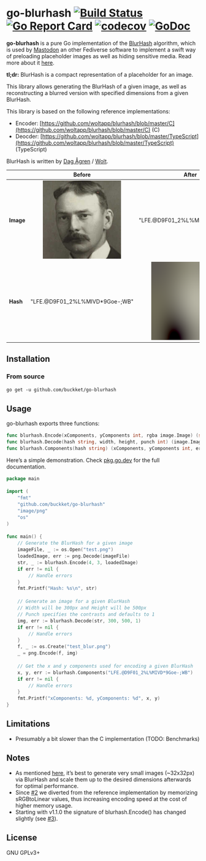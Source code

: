 # go-blurhash [![Build Status](https://travis-ci.org/buckket/go-blurhash.svg)](https://travis-ci.org/buckket/go-blurhash) [![Go Report Card](https://goreportcard.com/badge/github.com/buckket/go-blurhash)](https://goreportcard.com/report/github.com/buckket/go-blurhash) [![codecov](https://codecov.io/gh/buckket/go-blurhash/branch/master/graph/badge.svg)](https://codecov.io/gh/buckket/go-blurhash) [![GoDoc](https://godoc.org/github.com/buckket/go-blurhash?status.svg)](https://pkg.go.dev/github.com/buckket/go-blurhash)

**go-blurhash** is a pure Go implementation of the [BlurHash](https://github.com/woltapp/blurhash) algorithm, which is used by
[Mastodon](https://github.com/tootsuite/mastodon) an other Fediverse software to implement a swift way of preloading placeholder images as well
as hiding sensitive media. Read more about it [here](https://blog.joinmastodon.org/2019/05/improving-support-for-adult-content-on-mastodon/).

**tl;dr:** BlurHash is a compact representation of a placeholder for an image.

This library allows generating the BlurHash of a given image, as well as
reconstructing a blurred version with specified dimensions from a given BlurHash.

This library is based on the following reference implementations:
- Encoder: [https://github.com/woltapp/blurhash/blob/master/C](https://github.com/woltapp/blurhash/blob/master/C) (C)
- Deocder: [https://github.com/woltapp/blurhash/blob/master/TypeScript](https://github.com/woltapp/blurhash/blob/master/TypeScript) (TypeScript)

BlurHash is written by [Dag Ågren](https://github.com/DagAgren) / [Wolt](https://github.com/woltapp).

|            | Before                         | After                          |
| ---------- |:------------------------------:| :-----------------------------:|
| **Image**  | ![alt text][test]              | "LFE.@D9F01_2%L%MIVD*9Goe-;WB" |
| **Hash**   | "LFE.@D9F01_2%L%MIVD*9Goe-;WB" | ![alt text][test_blur]

[test]: test.png "Blurhash example input."
[test_blur]: test_blur.png "Blurhash example output"

## Installation

### From source

    go get -u github.com/buckket/go-blurhash

## Usage

go-blurhash exports three functions:
```go
func blurhash.Encode(xComponents, yComponents int, rgba image.Image) (string, error)
func blurhash.Decode(hash string, width, height, punch int) (image.Image, error)
func blurhash.Components(hash string) (xComponents, yComponents int, err error)
```

Here’s a simple demonstration. Check [pkg.go.dev](https://pkg.go.dev/github.com/buckket/go-blurhash) for the full documentation.

```go
package main

import (
	"fmt"
	"github.com/buckket/go-blurhash"
	"image/png"
	"os"
)

func main() {
	// Generate the BlurHash for a given image
	imageFile, _ := os.Open("test.png")
	loadedImage, err := png.Decode(imageFile)
	str, _ := blurhash.Encode(4, 3, loadedImage)
	if err != nil {
		// Handle errors
	}
	fmt.Printf("Hash: %s\n", str)

	// Generate an image for a given BlurHash
	// Width will be 300px and Height will be 500px
	// Punch specifies the contrasts and defaults to 1
	img, err := blurhash.Decode(str, 300, 500, 1)
	if err != nil {
		// Handle errors
	}
	f, _ := os.Create("test_blur.png")
	_ = png.Encode(f, img)
	
	// Get the x and y components used for encoding a given BlurHash
	x, y, err := blurhash.Components("LFE.@D9F01_2%L%MIVD*9Goe-;WB")
	if err != nil {
		// Handle errors
	}
	fmt.Printf("xComponents: %d, yComponents: %d", x, y)
}
```

## Limitations

- Presumably a bit slower than the C implementation (TODO: Benchmarks)

## Notes

- As mentioned [here](https://github.com/woltapp/blurhash#how-fast-is-encoding-decoding), it’s best to
generate very small images (~32x32px) via BlurHash and scale them up to the desired dimensions afterwards for optimal performance.
- Since [#2](https://github.com/buckket/go-blurhash/pull/2) we diverted from the reference implementation by memorizing sRGBtoLinear values, thus increasing encoding speed at the cost of higher memory usage.
- Starting with v1.1.0 the signature of blurhash.Encode() has changed slightly (see [#3](https://github.com/buckket/go-blurhash/issues/3)).

## License

 GNU GPLv3+
 